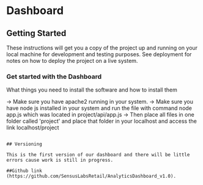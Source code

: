 # Dashboard


## Getting Started

These instructions will get you a copy of the project up and running on your local machine for development and testing purposes. See deployment for notes on how to deploy the project on a live system.

### Get started with the Dashboard

What things you need to install the software and how to install them

-> Make sure you have apache2 running in your system.
-> Make sure you have node js installed in your system and run the file with command node app.js which was located in project/api/app.js
-> Then place all files in one folder called 'project' and place that folder in your localhost and access the link localhost/project

```

## Versioning

This is the first version of our dashboard and there will be little errors cause work is still in progress.

##Github link
(https://github.com/SensusLabsRetail/AnalyticsDashboard_v1.0). 
